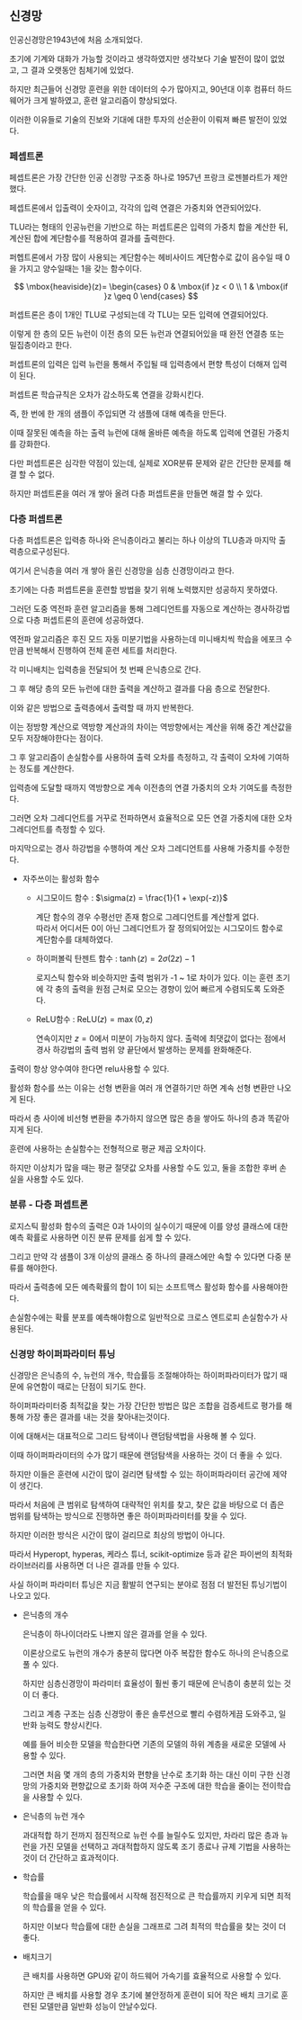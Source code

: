 ## 신경망

인공신경망은1943년에 처음 소개되었다.

초기에 기계와 대화가 가능할 것이라고 생각하였지만 생각보다 기술 발전이 많이 없었고, 그 결과 오랫동안 침체기에 있었다.

하지만 최근들어 신경망 훈련을 위한 데이터의 수가 많아지고, 90년대 이후 컴퓨터 하드웨어가 크게 발하였고, 훈련 알고리즘이 향상되었다.

이러한 이유들로 기술의 진보와 기대에 대한 투자의 선순환이 이뤄져 빠른 발전이 있었다.

### 페셉트론

페셉트론은 가장 간단한 인공 신경망 구조중 하나로 1957년 프랑크 로젠블라트가 제안했다.

페셉트론에서 입출력이 숫자이고, 각각의 입력 연결은 가중치와 연관되어있다.

TLU라는 형태의 인공뉴런을 기반으로 하는 퍼셉트론은 입력의 가중치 합을 계산한 뒤, 계산된 합에 계단함수를 적용하여 결과를 출력한다.

퍼헵트론에서 가장 많이 사용되는 계단함수는 헤비사이드 계단함수로 값이 음수일 때 0을 가지고 양수일때는 1을 갖는 함수이다.

$$
\mbox{heaviside}(z)=
\begin{cases}
0 & \mbox{if }z < 0 \\
1 & \mbox{if }z \geq 0
\end{cases}
$$

퍼셉트론은 층이 1개인 TLU로 구성되는데 각 TLU는 모든 입력에 연결되어있다.

이렇게 한 층의 모든 뉴런이 이전 층의 모든 뉴런과 연결되어있을 때 완전 연결층 또는 밀집층이라고 한다.

퍼셉트론의 입력은 입력 뉴런을 통해서 주입될 때 입력층에서 편향 특성이 더해져 입력이 된다.

퍼셉트론 학습규칙은 오차가 감소하도록 연결을 강화시킨다. 

즉, 한 번에 한 개의 샘플이 주입되면 각 샘플에 대해 예측을 만든다.

이때 잘못된 예측을 하는 출력 뉴런에 대해 올바른 예측을 하도록 입력에 연결된 가중치를 강화한다.

다만 퍼셉트론은 심각한 약점이 있는데, 실제로 XOR분류 문제와 같은 간단한 문제를 해결 할 수 없다.

하지만 퍼셉트론을 여러 개 쌓아 올려 다층 퍼셉트론을 만들면 해결 할 수 있다.

### 다층 퍼셉트론

다층 퍼셉트론은 입력층 하나와 은닉층이라고 불리는 하나 이상의 TLU층과 마지막 출력층으로구성된다.

여기서 은닉층을 여러 개 쌓아 올린 신경망을 심층 신경망이라고 한다.

초기에는 다층 퍼셉트론을 훈련할 방법을 찾기 위해 노력했지만 성공하지 못하였다. 

그러던 도중 역전파 훈련 알고리즘을 통해 그레디언트를 자동으로 계산하는 경사하강법으로 다층 퍼셉트론의 훈련에 성공하였다.

역전파 알고리즘은 후진 모드 자동 미분기법을 사용하는데 미니배치씩 학습을 에포크 수만큼 반복해서 진행하여 전체 훈련 세트를 처리한다.

각 미니배치는 입력층을 전달되어 첫 번째 은닉층으로 간다.

그 후 해당 층의 모든 뉴런에 대한 출력을 계산하고 결과를 다음 층으로 전달한다.

이와 같은 방법으로 출력층에서 출력할 때 까지 반복한다.

이는 정방향 계산으로 역방향 계산과의 차이는 역방향에서는 계산을 위해 중간 계산값을 모두 저장해야한다는 점이다.

그 후 알고리즘이 손실함수를 사용하여 출력 오차를 측정하고, 각 출력이 오차에 기여하는 정도를 계산한다.

입력층에 도달할 때까지 역방향으로 계속 이전층의 연결 가중치의 오차 기여도를 측정한다.

그러면 오차 그레디언트를 거꾸로 전파하면서 효율적으로 모든 연결 가중치에 대한 오차 그레디언트를 측정할 수 있다.

마지막으로는 경사 하강법을 수행하여 계산 오차 그레디언트를 사용해 가중치를 수정한다.

 - 자주쓰이는 활성화 함수
   
     - 시그모이드 함수 : $\sigma(z) = \frac{1}{1 + \exp(-z)}$
       
       계단 함수의 경우 수평선만 존재 함으로 그레디언트를 계산할게 없다.      
       따라서 어디서든 0이 아닌 그레디언트가 잘 정의되어있는 시그모이드 함수로 계단함수를 대체하였다.
  
     - 하이퍼볼릭 탄젠트 함수 : $\tanh(z) = 2\sigma(2z) - 1$
       
       로지스틱 함수와 비슷하지만 출력 범위가 -1 ~ 1로 차이가 있다.
       이는 훈련 초기에 각 충의 출력을 원점 근처로 모으는 경향이 있어 빠르게 수렴되도록 도와준다.
       
     - ReLU함수 : $\mbox{ReLU}(z) = \max(0, z)$
       
       연속이지만 $z=0$에서 미분이 가능하지 않다.
       출력에 최댓값이 없다는 점에서 경사 하강법의 출력 범위 양 끝단에서 발생하는 문제를 완화해준다. 
       
출력이 항상 양수여야 한다면 relu사용할 수 있다.

활성화 함수를 쓰는 이유는 선형 변환을 여러 개 연결하기만 하면 계속 선형 변환만 나오게 된다.

따라서 층 사이에 비선형 변환을 추가하지 않으면 많은 층을 쌓아도 하나의 층과 똑같아지게 된다.

훈련에 사용하는 손실함수는 전형적으로 평균 제곱 오차이다.

하지만 이상치가 많을 때는 평균 절댓값 오차를 사용할 수도 있고, 둘을 조합한 후버 손실을 사용할 수도 있다.

### 분류 - 다층 퍼셉트론

로지스틱 활성화 함수의 출력은 0과 1사이의 실수이기 때문에 이를 양성 클래스에 대한 예측 확률로 사용하면 이진 분류 문제를 쉽게 할 수 있다.

그리고 만약 각 샘플이 3개 이상의 클래스 중 하나의 클래스에만 속할 수 있다면 다중 분류를 해야한다.

따라서 출력층에 모든 예측확률의 합이 1이 되는 소프트맥스 활성화 함수를 사용해야한다.

손실함수에는 확률 분포를 예측해야함으로 일반적으로 크로스 엔트로피 손실함수가 사용된다.

### 신경망 하이퍼파라미터 튜닝

신경망은 은닉층의 수, 뉴런의 개수, 학습률등 조절해야하는 하이퍼파라미터가 많기 때문에 유연함이 때로는 단점이 되기도 한다.

하이퍼파라미터중 최적값을 찾는 가장 간단한 방법은 많은 조합을 검증세트로 평가를 해 통해 가장 좋은 결과를 내는 것을 찾아내는것이다.

이에 대해서는 대표적으로 그리드 탐색이나 랜덤탐색법을 사용해 볼 수 있다.

이때 하이퍼파라미터의 수가 많기 때문에 랜덤탐색을 사용하는 것이 더 좋을 수 있다.

하지만 이들은 훈련에 시간이 많이 걸리면 탐색할 수 있는 하이퍼파라미터 공간에 제약이 생긴다.

따라서 처음에 큰 범위로 탐색하여 대략적인 위치를 찾고, 찾은 값을 바탕으로 더 좁은 범위를 탐색하는 방식으로 진행하면 좋은 하이퍼파라미터를 찾을 수 있다.

하지만 이러한 방식은 시간이 많이 걸리므로 최상의 방법이 아니다.

따라서 Hyperopt, hyperas, 케라스 튜너, scikit-optimize 등과 같은 파이썬의 최적화 라이브러리를 사용하면 더 나은 결과를 만들 수 있다.

사실 하이퍼 파라미터 튜닝은 지금 활발히 연구되는 분야로 점점 더 발전된 튜닝기법이 나오고 있다.

 - 은닉층의 개수
   
   은닉층이 하나이더라도 나쁘지 않은 결과를 얻을 수 있다.
   
   이론상으로도 뉴런의 개수가 충분히 많다면 아주 복잡한 함수도 하나의 은닉층으로 풀 수 있다.

   하지만 심층신경망이 파라미터 효율성이 훨씬 좋기 때문에 은닉층이 충분히 있는 것이 더 좋다.

   그리고 계층 구조는 심층 신경망이 좋은 솔루션으로 빨리 수렴하게끔 도와주고, 일반화 능력도 향상시킨다.

   예를 들어 비슷한 모델을 학습한다면 기존의 모델의 하위 계층을 새로운 모델에 사용할 수 있다.

   그러면 처음 몇 개의 층의 가중치와 편향을 난수로 초기화 하는 대신 이미 구한 신경망의 가중치와 편향값으로 초기화 하여 저수준 구조에 대한 학습을 줄이는 전이학습을 사용할 수 있다.

 - 은닉층의 뉴런 개수

   과대적합 하기 전까지 점진적으로 뉴런 수를 늘릴수도 있지만, 차라리 많은 층과 뉴런을 가진 모델을 선택하고 과대적합하지 않도록 조기 종료나 규제 기법을 사용하는 것이 더 간단하고 효과적이다.

 - 학습률

   학습률을 매우 낮은 학습률에서 시작해 점진적으로 큰 학습률까지 키우게 되면 최적의 학습률을 얻을 수 있다.

   하지만 이보다 학습률에 대한 손실을 그래프로 그려 최적의 학습률을 찾는 것이 더 좋다.

 - 배치크기

   큰 배치를 사용하면 GPU와 같이 하드웨어 가속기를 효율적으로 사용할 수 있다.

   하지만 큰 배치를 사용할 경우 초기에 불안정하게 훈련이 되어 작은 배치 크기로 훈련된 모델만큼 일반화 성능이 안날수있다.


